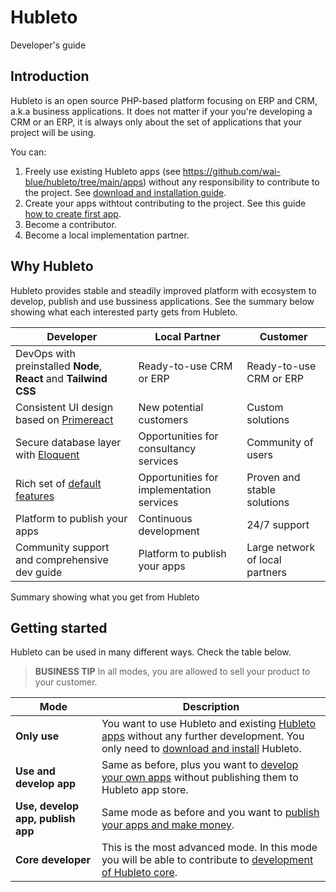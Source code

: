 # Hubleto

Developer's guide

## Introduction

Hubleto is an open source PHP-based platform focusing on ERP and CRM, a.k.a business applications. It does not matter if your you're developing a CRM or an ERP, it is always only about the set of applications that your project will be using.

You can:

  1. Freely use existing Hubleto apps (see https://github.com/wai-blue/hubleto/tree/main/apps) without any responsibility to contribute to the project. See [download and installation guide](download-and-install).
  2. Create your apps withtout contributing to the project. See this guide [how to create first app](create-first-app).
  3. Become a contributor.
  4. Become a local implementation partner.

## Why Hubleto

Hubleto provides stable and steadily improved platform with ecosystem to develop, publish and use bussiness applications. See the summary below showing what each interested party gets from Hubleto.

| Developer                                                                     | Local Partner                             | Customer                        |
| ----------------------------------------------------------------------------- | ----------------------------------------- | ------------------------------- |
| DevOps with preinstalled **Node**, **React** and **Tailwind CSS**             | Ready-to-use CRM or ERP                   | Ready-to-use CRM or ERP         |
| Consistent UI design based on [Primereact](https://ww.primereact.org)         | New potential customers                   | Custom solutions                |
| Secure database layer with [Eloquent](https://laravel.com/docs/11.x/eloquent) | Opportunities for consultancy services    | Community of users              |
| Rich set of [default features](default-features)                              | Opportunities for implementation services | Proven and stable solutions     |
| Platform to publish your apps                                                 | Continuous development                    | 24/7 support                    |
| Community support and comprehensive dev guide                                 | Platform to publish your apps             | Large network of local partners |

Summary showing what you get from Hubleto

## Getting started

Hubleto can be used in many different ways. Check the table below.

> **BUSINESS TIP** In all modes, you are allowed to sell your product to your customer.

| Mode                              | Description                                                                                                                                                                                                                                                      |
| --------------------------------- | ---------------------------------------------------------------------------------------------------------------------------------------------------------------------------------------------------------------------------------------------------------------- |
| **Only use**                      | You want to use Hubleto and existing [Hubleto apps](apps) without any further development. You only need to [download and install](download-and-install) Hubleto.                                                                                                |
| **Use and develop app**           | Same as before, plus you want to [develop your own apps](create-first-app) without publishing them to Hubleto app store. |
| **Use, develop app, publish app** | Same mode as before and you want to [publish your apps and make money](publish-app).                                                                                                                                                                             |
| **Core developer**                | This is the most advanced mode. In this mode you will be able to contribute to [development of Hubleto core](core-development).                                                                                                                                  |
